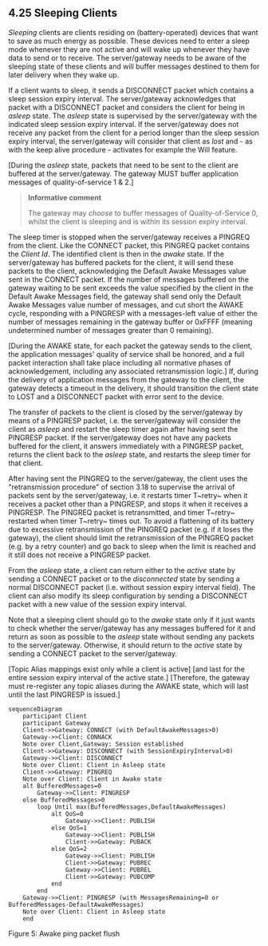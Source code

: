 <!-- transformation-note: left upstream numbering of headings for verification -->
## 4.25 Sleeping Clients
<!-- transformation-note: fixed title case in above heading by replacing "clients" with "Clients". -->

_Sleeping_ clients are clients residing on (battery-operated) devices that want to save as much energy as possible.
These devices need to enter a sleep mode whenever they are not active and will wake up whenever they have data to send or to receive.
The server/gateway needs to be aware of the sleeping state of these clients and will buffer messages destined to them for later delivery when they wake up.

If a client wants to sleep, it sends a DISCONNECT packet which contains a sleep session expiry interval.
The server/gateway acknowledges that packet with a DISCONNECT packet and considers the client for being in _asleep_ state.
The _asleep_ state is supervised by the server/gateway with the indicated sleep session expiry interval.
If the server/gateway does not receive any packet from the client for a period longer than the sleep session expiry interval,
the server/gateway will consider that client as _lost_ and - as with the keep alive procedure - activates for example the Will feature.

\[During the *asleep* state, packets that need to be sent to the client are buffered at the server/gateway.
The gateway MUST buffer application messages of quality-of-service 1 &amp; 2.]

> **Informative comment**
>
> The gateway may *choose* to buffer messages of Quality-of-Service 0, whilst the client is sleeping and is within its session expiry interval.

The sleep timer is stopped when the server/gateway receives a PINGREQ from the client.
Like the CONNECT packet, this PINGREQ packet contains the _Client Id_.
The identified client is then in the _awake_ state.
If the server/gateway has buffered packets for the client, it will send these packets to the client,
acknowledging the Default Awake Messages value sent in the CONNECT packet.
If the number of messages buffered on the gateway waiting to be sent exceeds the value specified by the client in the Default Awake Messages field,
the gateway shall send only the Default Awake Messages value number of messages, and cut short the AWAKE cycle,
responding with a PINGRESP with a messages-left value of either the number of messages remaining in the gateway buffer or 0xFFFF
(meaning undetermined number of messages greater than 0 remaining).

\[During the AWAKE state, for each packet the gateway sends to the client, the application messages' quality of service shall be honored,
and a full packet interaction shall take place including all normative phases of acknowledgement, including any associated retransmission logic.]
If, during the delivery of application messages from the gateway to the client, the gateway detects a timeout in the delivery,
it should transition the client state to LOST and a DISCONNECT packet with error sent to the device.

The transfer of packets to the client is closed by the server/gateway by means of a PINGRESP packet,
i.e. the server/gateway will consider the client as _asleep_ and restart the sleep timer again after having sent the PINGRESP packet.
If the server/gateway does not have any packets buffered for the client, it answers immediately with a PINGRESP packet,
returns the client back to the _asleep_ state, and restarts the sleep timer for that client.

After having sent the PINGREQ to the server/gateway, the client uses the "retransmission procedure" of section 3.18 to supervise the arrival of
packets sent by the server/gateway, i.e. it restarts timer T~retry~ when it receives a packet other than a PINGRESP, and stops it when it receives a
PINGRESP.
The PINGREQ packet is retransmitted, and timer T~retry~ restarted when timer T~retry~ times out.
To avoid a flattening of its battery due to excessive retransmission of the PINGREQ packet (e.g. if it loses the gateway),
the client should limit the retransmission of the PINGREQ packet (e.g. by a retry counter) and go back to sleep when the limit is reached and
it still does not receive a PINGRESP packet.

From the _asleep_ state, a client can return either to the _active_ state by sending a CONNECT packet or to the _disconnected_ state by sending a
normal DISCONNECT packet (i.e. without session expiry interval field).
The client can also modify its sleep configuration by sending a DISCONNECT packet with a new value of the session expiry interval.

Note that a sleeping client should go to the _awake_ state only if it just wants to check whether the server/gateway has any messages buffered for it
and return as soon as possible to the _asleep_ state without sending any packets to the server/gateway.
Otherwise, it should return to the _active_ state by sending a CONNECT packet to the server/gateway.

<!-- **//TODO SIMON -- add some worlds around retain registration behavior** -->

[Topic Alias mappings exist only while a client is active] [and last for the entire session expiry interval of the active state.]
[Therefore, the gateway must re-register any topic aliases during the AWAKE state, which will last until the last PINGRESP is issued.]

<!-- ![Awake ping packet flush](images/asleep-awake-transition-sequence-diagram.txt "Awake ping packet flush") -->

```mermaid
sequenceDiagram
    participant Client
    participant Gateway
    Client->>Gateway: CONNECT (with DefaultAwakeMessages>0)
    Gateway->>Client: CONNACK
    Note over Client,Gateway: Session established
    Client->>Gateway: DISCONNECT (with SessionExpiryInterval>0)
    Gateway->>Client: DISCONNECT
    Note over Client: Client in Asleep state
    Client->>Gateway: PINGREQ
    Note over Client: Client in Awake state
    alt BufferedMessages=0
        Gateway->>Client: PINGRESP
    else BufferedMessages>0
        loop Until max(BufferedMessages,DefaultAwakeMessages)
            alt QoS=0
                Gateway->>Client: PUBLISH
            else QoS=1
                Gateway->>Client: PUBLISH
                Client->>Gateway: PUBACK
            else QoS=2
                Gateway->>Client: PUBLISH
                Client->>Gateway: PUBREC
                Gateway->>Client: PUBREL
                Client->>Gateway: PUBCOMP
            end
        end
    Gateway->>Client: PINGRESP (with MessagesRemaining=0 or BufferedMessages-DefaultAwakeMessages)
    Note over Client: Client in Asleep state
    end
```

Figure 5: Awake ping packet flush
<!-- transformation-note: above figure number will be replaced by auto-numbering later. -->
